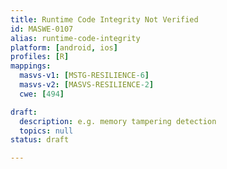 ```yaml
---
title: Runtime Code Integrity Not Verified
id: MASWE-0107
alias: runtime-code-integrity
platform: [android, ios]
profiles: [R]
mappings:
  masvs-v1: [MSTG-RESILIENCE-6]
  masvs-v2: [MASVS-RESILIENCE-2]
  cwe: [494]

draft:
  description: e.g. memory tampering detection
  topics: null
status: draft

---
```


